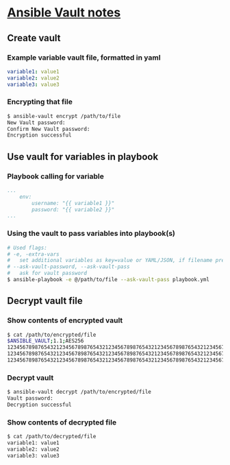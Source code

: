# [Ansible Vault notes](https://docs.ansible.com/ansible/latest/cli/ansible-vault.html)

## Create vault
### Example variable vault file, formatted in yaml
```yaml
variable1: value1
variable2: value2
variable3: value3
```
### Encrypting that file
```bash
$ ansible-vault encrypt /path/to/file
New Vault password: 
Confirm New Vault password: 
Encryption successful
```
## Use vault for variables in playbook
### Playbook calling for variable
```yaml
...
    env:
        username: "{{ variable1 }}"
        password: "{{ variable2 }}"
...        
```
### Using the vault to pass variables into playbook(s)
```bash
# Used flags:
# -e, -extra-vars
#   set additional variables as key=value or YAML/JSON, if filename prepend with @
# --ask-vault-password, --ask-vault-pass
#   ask for vault password
$ ansible-playbook -e @/path/to/file --ask-vault-pass playbook.yml
```
## Decrypt vault file
### Show contents of encrypted vault
```bash
$ cat /path/to/encrypted/file
$ANSIBLE_VAULT;1.1;AES256
12345678987654321234567898765432123456789876543212345678987654321234567898765432
12345678987654321234567898765432123456789876543212345678987654321234567898765432
12345678987654321234567898765432123456789876543212345678987654321234567898765432
```
### Decrypt vault
```bash
$ ansible-vault decrypt /path/to/encrypted/file
Vault password: 
Decryption successful
```
### Show contents of decrypted file
```bash
$ cat /path/to/decrypted/file
variable1: value1
variable2: value2
variable3: value3
```